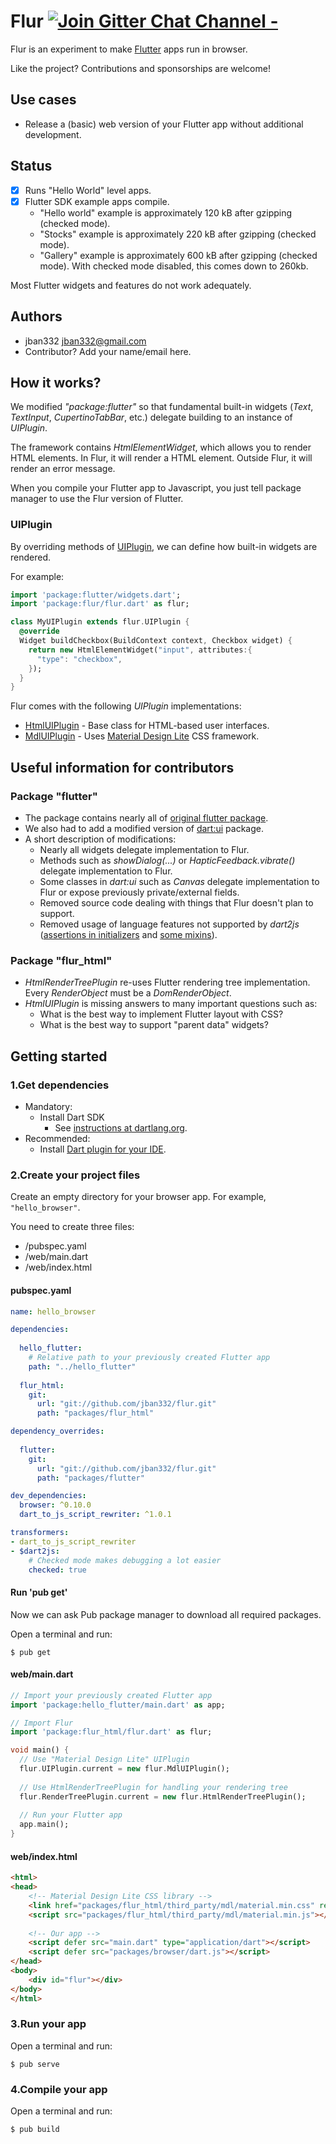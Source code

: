 # Flur [![Join Gitter Chat Channel -](https://badges.gitter.im/flutter/flutter.svg)](https://gitter.im/flutter/flutter?utm_source=badge&utm_medium=badge&utm_campaign=pr-badge&utm_content=badge)

Flur is an experiment to make [Flutter](https://flutter.io) apps run in browser.

Like the project? Contributions and sponsorships are welcome!

## Use cases
* Release a (basic) web version of your Flutter app without additional development.

## Status
* [X] Runs "Hello World" level apps.
* [X] Flutter SDK example apps compile.
  * "Hello world" example is approximately 120 kB after gzipping (checked mode). 
  * "Stocks" example is approximately 220 kB after gzipping (checked mode). 
  * "Gallery" example is approximately 600 kB after gzipping (checked mode). With checked mode disabled, this comes down to 260kb.

Most Flutter widgets and features do not work adequately.

## Authors
  * jban332 <jban332@gmail.com>
  * Contributor? Add your name/email here.

## How it works?
We modified _"package:flutter"_ so that fundamental built-in widgets (_Text_, _TextInput_, _CupertinoTabBar_, etc.) delegate building to an instance of _UIPlugin_.

The framework contains _HtmlElementWidget_, which allows you to render HTML elements. In Flur, it will render a HTML element. Outside Flur, it will render an error message.

When you compile your Flutter app to Javascript, you just tell package manager to use the Flur version of Flutter.

### UIPlugin
By overriding methods of [UIPlugin](https://github.com/jban332/flur/blob/master/packages/flur/lib/src/ui_plugin.dart), we can define how built-in widgets are rendered.

For example:

```dart
import 'package:flutter/widgets.dart';
import 'package:flur/flur.dart' as flur;

class MyUIPlugin extends flur.UIPlugin {
  @override
  Widget buildCheckbox(BuildContext context, Checkbox widget) {
    return new HtmlElementWidget("input", attributes:{
      "type": "checkbox",
    });
  }
}
```

Flur comes with the following _UIPlugin_ implementations:
  * [HtmlUIPlugin](https://github.com/jban332/flur/blob/master/packages/flur_html/lib/src/html_ui_plugin.dart) - Base class for HTML-based user interfaces.
  * [MdlUIPlugin](https://github.com/jban332/flur/blob/master/packages/flur_html/lib/mdl.dart) - Uses [Material Design Lite](https://getmdl.io/) CSS framework.

## Useful information for contributors
### Package "flutter"
* The package contains nearly all of [original flutter package](https://github.com/flutter/flutter/tree/master/packages/flutter).
* We also had to add a modified version of [dart:ui](https://github.com/flutter/engine/tree/master/lib/ui) package.
* A short description of modifications:
  * Nearly all widgets delegate implementation to Flur.
  * Methods such as _showDialog(...)_ or _HapticFeedback.vibrate()_ delegate implementation to Flur.
  * Some classes in _dart:ui_ such as _Canvas_ delegate implementation to Flur or expose
    previously private/external fields.
  * Removed source code dealing with things that Flur doesn't plan to support.
  * Removed usage of language features not supported by _dart2js_ ([assertions in initializers](https://github.com/dart-lang/sdk/issues/30968) and [some mixins](https://github.com/dart-lang/sdk/issues/23770)).

### Package "flur_html"
* _HtmlRenderTreePlugin_ re-uses Flutter rendering tree implementation. Every _RenderObject_ must be a _DomRenderObject_.
* _HtmlUIPlugin_ is missing answers to many important questions such as:
  * What is the best way to implement Flutter layout with CSS?
  * What is the best way to support "parent data" widgets?

## Getting started
### 1.Get dependencies
* Mandatory:
  * Install Dart SDK
    * See [instructions at dartlang.org](https://www.dartlang.org/install).
* Recommended:
  * Install [Dart plugin for your IDE](https://www.dartlang.org/tools).

### 2.Create your project files
Create an empty directory for your browser app. For example, `"hello_browser"`.

You need to create three files:
  * /pubspec.yaml
  * /web/main.dart
  * /web/index.html

#### pubspec.yaml
```yaml
name: hello_browser

dependencies:
  
  hello_flutter:
    # Relative path to your previously created Flutter app
    path: "../hello_flutter"
  
  flur_html:
    git:
      url: "git://github.com/jban332/flur.git"
      path: "packages/flur_html"

dependency_overrides:
  
  flutter:
    git:
      url: "git://github.com/jban332/flur.git"
      path: "packages/flutter"

dev_dependencies:
  browser: ^0.10.0
  dart_to_js_script_rewriter: ^1.0.1

transformers:
- dart_to_js_script_rewriter
- $dart2js:
    # Checked mode makes debugging a lot easier
    checked: true
```

#### Run 'pub get'
Now we can ask Pub package manager to download all required packages.

Open a terminal and run:
```
$ pub get
```

#### web/main.dart
```dart
// Import your previously created Flutter app
import 'package:hello_flutter/main.dart' as app;

// Import Flur
import 'package:flur_html/flur.dart' as flur;

void main() {
  // Use "Material Design Lite" UIPlugin
  flur.UIPlugin.current = new flur.MdlUIPlugin();
  
  // Use HtmlRenderTreePlugin for handling your rendering tree
  flur.RenderTreePlugin.current = new flur.HtmlRenderTreePlugin();
 
  // Run your Flutter app
  app.main();
}
```

#### web/index.html
```html
<html>
<head>
    <!-- Material Design Lite CSS library -->
    <link href="packages/flur_html/third_party/mdl/material.min.css" rel="stylesheet" />
    <script src="packages/flur_html/third_party/mdl/material.min.js"></script>
    
    <!-- Our app -->
    <script defer src="main.dart" type="application/dart"></script>
    <script defer src="packages/browser/dart.js"></script>
</head>
<body>
    <div id="flur"></div>
</body>
</html>

```

### 3.Run your app
Open a terminal and run:
```
$ pub serve
```

### 4.Compile your app
Open a terminal and run:
```
$ pub build
```
